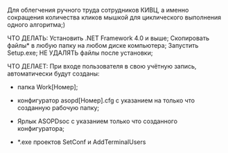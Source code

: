 Для облегчения ручного труда сотрудников КИВЦ, а именно сокращения количества кликов мышкой для циклического выполнения одного алгоритма;)

ЧТО ДЕЛАТЬ:
Установить .NET Framework 4.0 и выше;
Скопировать файлы* в любую папку на любом диске компьютера;
Запустить Setup.exe;
НЕ УДАЛЯТЬ файлы после установки;

ЧТО ДЕЛАЕТ:
При входе пользователя в свою учётную запись, автоматически будут созданы:
* папка Work[Номер];
* конфигуратор asopd[Номер].cfg с указанием на только что созданную рабочую папку;
* Ярлык ASOPDsoc с указанием только что созданного конфигуратора;

* *.exe проектов SetConf и AddTerminalUsers
